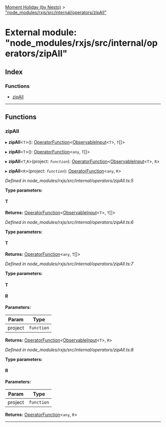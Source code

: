 [Moment Holiday (by Nesto)](../README.md) > ["node_modules/rxjs/src/internal/operators/zipAll"](../modules/_node_modules_rxjs_src_internal_operators_zipall_.md)

# External module: "node_modules/rxjs/src/internal/operators/zipAll"

## Index

### Functions

* [zipAll](_node_modules_rxjs_src_internal_operators_zipall_.md#zipall)

---

## Functions

<a id="zipall"></a>

###  zipAll

▸ **zipAll**<`T`>(): [OperatorFunction](../interfaces/_node_modules_rxjs_src_internal_types_.operatorfunction.md)<[ObservableInput](_node_modules_rxjs_src_internal_types_.md#observableinput)<`T`>, `T`[]>

▸ **zipAll**<`T`>(): [OperatorFunction](../interfaces/_node_modules_rxjs_src_internal_types_.operatorfunction.md)<`any`, `T`[]>

▸ **zipAll**<`T`,`R`>(project: *`function`*): [OperatorFunction](../interfaces/_node_modules_rxjs_src_internal_types_.operatorfunction.md)<[ObservableInput](_node_modules_rxjs_src_internal_types_.md#observableinput)<`T`>, `R`>

▸ **zipAll**<`R`>(project: *`function`*): [OperatorFunction](../interfaces/_node_modules_rxjs_src_internal_types_.operatorfunction.md)<`any`, `R`>

*Defined in node_modules/rxjs/src/internal/operators/zipAll.ts:5*

**Type parameters:**

#### T 

**Returns:** [OperatorFunction](../interfaces/_node_modules_rxjs_src_internal_types_.operatorfunction.md)<[ObservableInput](_node_modules_rxjs_src_internal_types_.md#observableinput)<`T`>, `T`[]>

*Defined in node_modules/rxjs/src/internal/operators/zipAll.ts:6*

**Type parameters:**

#### T 

**Returns:** [OperatorFunction](../interfaces/_node_modules_rxjs_src_internal_types_.operatorfunction.md)<`any`, `T`[]>

*Defined in node_modules/rxjs/src/internal/operators/zipAll.ts:7*

**Type parameters:**

#### T 
#### R 
**Parameters:**

| Param | Type |
| ------ | ------ |
| project | `function` |

**Returns:** [OperatorFunction](../interfaces/_node_modules_rxjs_src_internal_types_.operatorfunction.md)<[ObservableInput](_node_modules_rxjs_src_internal_types_.md#observableinput)<`T`>, `R`>

*Defined in node_modules/rxjs/src/internal/operators/zipAll.ts:8*

**Type parameters:**

#### R 
**Parameters:**

| Param | Type |
| ------ | ------ |
| project | `function` |

**Returns:** [OperatorFunction](../interfaces/_node_modules_rxjs_src_internal_types_.operatorfunction.md)<`any`, `R`>

___

